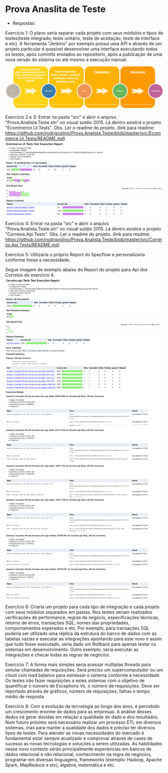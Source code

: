 # Prova Anaslita de Teste

- Respostas:

Exercício 1: O plano seria separar cada projeto com seus módulos e tipos de testes(teste integrado, teste unitário, teste de aceitação, teste de interface e etc).
A ferramenta "Jenkins" por exemplo possui uma API e através de um projeto particular é possível desenvolver uma interface executando todos os testes, após commits enviados ao repositório, após a publicação de uma nova versão do sistema ou até mesmo a execução manual.
![alt text](https://github.com/rodrigoslino/Prova.Analista.Teste/blob/da5a99aac287c422918e6da813738313dc8f0854/src/Ci.png)

Exercício 2 e 3: Entrar na pasta "src" e abrir o arquivo "Prova.Analista.Teste.sln" no visual sutdio 2015. Lá dentro existirá o projeto "Ecommerce.Ui.Tests".
Obs. Ler o readme do projeto. (link para readme: https://github.com/rodrigoslino/Prova.Analista.Teste/blob/master/src/Ecommerce.Ui.Tests/README.md)
![alt text](https://github.com/rodrigoslino/Prova.Analista.Teste/blob/master/src/Ecommerce.Ui.Tests/Report.png)

Exercício 4: Entrar na pasta "src" e abrir o arquivo "Prova.Analista.Teste.sln" no visual sutdio 2015. Lá dentro existirá o projeto "Correios.Api.Tests".
Obs. Ler o readme do projeto.
(link para readme: https://github.com/rodrigoslino/Prova.Analista.Teste/blob/master/src/Correios.Api.Tests/README.md)

Exercício 5: Utilizaria o próprio Report do Specflow e personalizaria conforme fosse a necessidade.

Segue imagem de exemplo abaixo do Report do projeto para Api dos Correios do exercício 4.
![alt text](https://github.com/rodrigoslino/Prova.Analista.Teste/blob/master/src/Correios.Api.Tests/Report.png)

Exercício 6:
Criaria um projeto para cada tipo de integração e cada projeto com seus módulos separados em pastas.
Nos testes seriam realizados verificações de performance, regras de negócio, especificações técnicas, retorno de erros, transações SQL, nomes das propriedades, comportamentos esperados e etc.
Por exemplo, para transações SQL poderia ser utilizado uma réplica da estrutura do banco de dados com as tabelas vazias e executar as integrações apontando para este novo e assim que tudo fosse executado, seria dado um Rollback para apenas testar os sistemas em desenvolvimento.
Outro exemplo, seria executar as integrações e checar todas as regras de negócios.

Exercício 7: A forma mais simples seria acessar múltiplas threads para simular chamadas de requisições. Será preciso um supercomputador ou um cloud com load balance para estressar o sistema conforme a necessidade. 
Os testes irão fazer requisições a estes sistemas com o objetivo de quantificar o número de Exceptions Vs. o número de requisições.
Deve ser reportado através de gráficos, número de requisições, falhas e tempo médio de resposta.

Exercício 8:
Com a evolução da tecnologia ao longo dos anos, é percebido um crescimento enorme de dados para as empresas.
A análise desses dados irá gerar dúvidas em relação a qualidade do dado e dos resultados.
Num futuro próximo será necessário realizar um processo ETL em diversos sistemas, mas para manter a qualidade dos dados é preciso ter diversos tipos de testes.
Para atender as novas necessidades do mercado é fundamental estar sempre atualizado e comprovar atraves de cases de sucesso as novas tecnologias e soluções a serem utilizadas.
As habilidades nesse novo contexto serão principalmente experiencias em bancos de dados relacional e não relacional, conhecimento na regra de negócios, programar em diversas linguagens, frameworks (exemplo: Hadoop, Apache Spark, MapReduce e etc), algebra, matemática e etc.